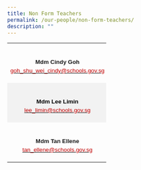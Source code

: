 ```yaml
---
title: Non Form Teachers
permalink: /our-people/non-form-teachers/
description: ""
---
```

<table style="width:171.45pt;border-collapse:collapse;mso-yfti-tbllook:1184;
 mso-padding-alt:0in 0in 0in 0in" width="229" cellpadding="0" cellspacing="0" border="0" class="MsoNormalTable"><tbody><tr style="mso-yfti-irow:0;mso-yfti-firstrow:yes;height:69.15pt"><td style="width:85.7pt;padding:0in 5.4pt 0in 5.4pt;height:69.15pt" width="114"><p style="margin-bottom:0in;text-align:center;
  line-height:150%" align="center" class="MsoNormal"><b><span style="font-size:10.0pt;line-height:150%;
  font-family:&quot;Arial&quot;,sans-serif;mso-fareast-font-family:&quot;Times New Roman&quot;">Mdm Cindy Goh<br></span></b><span style="font-size:10.0pt;line-height:150%;font-family:&quot;Arial&quot;,sans-serif;
  mso-fareast-font-family:&quot;Times New Roman&quot;;color:#C00000"><a href="mailto:goh_shu_wei_cindy@schools.gov.sg"><span style="color:#C00000">goh_shu_wei_cindy@schools.gov.sg</span></a></span><b><span style="font-size:10.0pt;line-height:150%;font-family:&quot;Arial&quot;,sans-serif;
  mso-fareast-font-family:&quot;Times New Roman&quot;;color:red"></span></b></p></td><td style="width:85.75pt;padding:0in 5.4pt 0in 5.4pt;height:69.15pt" width="114"><p style="margin-bottom:0in;text-align:center;
  line-height:150%" align="center" class="MsoNormal"><b><span style="font-size:10.0pt;line-height:150%;
  font-family:&quot;Arial&quot;,sans-serif;mso-fareast-font-family:&quot;Times New Roman&quot;">Mrs Sashi<br></span></b><span style="font-size:10.0pt;line-height:150%;font-family:&quot;Arial&quot;,sans-serif;
  mso-fareast-font-family:&quot;Times New Roman&quot;;color:#C00000"><a href="mailto:kanna_dhatchayani@schools.gov.sg"><span style="color:#C00000">kanna_dhatchayani@schools.gov.sg</span></a><b></b></span></p></td></tr><tr style="mso-yfti-irow:1;height:69.15pt"><td style="width:85.7pt;background:#F2F2F2;padding:0in 5.4pt 0in 5.4pt;
  height:69.15pt" width="114"><p style="margin-bottom:0in;text-align:center;
  line-height:150%" align="center" class="MsoNormal"><b><span style="font-size:10.0pt;line-height:150%;
  font-family:&quot;Arial&quot;,sans-serif;mso-fareast-font-family:&quot;Times New Roman&quot;;
  color:black;mso-color-alt:windowtext">Mdm Lee Limin<br></span></b><span style="font-size:10.0pt;line-height:150%;font-family:&quot;Arial&quot;,sans-serif;
  mso-fareast-font-family:&quot;Times New Roman&quot;;color:#C00000"><a href="mailto:lee_limin@schools.gov.sg"><span style="color:#C00000">lee_limin@schools.gov.sg</span></a><b></b></span></p></td><td style="width:85.75pt;background:#F2F2F2;padding:0in 5.4pt 0in 5.4pt;
  height:69.15pt" width="114"><p style="margin-bottom:0in;text-align:center;
  line-height:150%" align="center" class="MsoNormal"><b><span style="font-size:10.0pt;line-height:150%;
  font-family:&quot;Arial&quot;,sans-serif;mso-fareast-font-family:&quot;Times New Roman&quot;;
  color:black;mso-color-alt:windowtext">Mdm Jessie Lee<br></span></b><span style="font-size:10.0pt;line-height:150%;font-family:&quot;Arial&quot;,sans-serif;
  mso-fareast-font-family:&quot;Times New Roman&quot;;color:#C00000"><a href="mailto:lee_swee_kee_jessie@schools.gov.sg"><span style="color:#C00000">lee_swee_kee_jessie@schools.gov.sg</span></a></span><b><span style="font-size:10.0pt;line-height:150%;font-family:&quot;Arial&quot;,sans-serif;
  mso-fareast-font-family:&quot;Times New Roman&quot;"></span></b></p></td></tr><tr style="mso-yfti-irow:2;mso-yfti-lastrow:yes;height:69.15pt"><td style="width:85.7pt;padding:0in 5.4pt 0in 5.4pt;height:69.15pt" width="114"><p style="margin-bottom:0in;text-align:center;
  line-height:150%" align="center" class="MsoNormal"><b><span style="font-size:10.0pt;line-height:150%;
  font-family:&quot;Arial&quot;,sans-serif;mso-fareast-font-family:&quot;Times New Roman&quot;">Mdm Tan Ellene<br></span></b><span style="font-size:10.0pt;line-height:150%;font-family:&quot;Arial&quot;,sans-serif;
  mso-fareast-font-family:&quot;Times New Roman&quot;;color:#C00000"><a href="mailto:tan_ellene@schools.gov.sg"><span style="color:#C00000">tan_ellene@schools.gov.sg</span></a><b></b></span></p></td><td style="width:85.75pt;padding:0in 5.4pt 0in 5.4pt;height:69.15pt" width="114"><p style="margin-bottom:0in;text-align:center;
  line-height:150%" align="center" class="MsoNormal"><b><span style="font-size:12.0pt;line-height:150%;
  font-family:&quot;Times New Roman&quot;,serif;mso-fareast-font-family:&quot;Times New Roman&quot;">&nbsp;</span></b></p></td></tr></tbody></table>